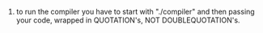 1. to run the compiler you have to start with "./compiler" and then passing your code, wrapped in QUOTATION's, NOT DOUBLEQUOTATION's.
